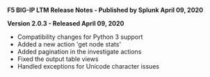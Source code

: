 **F5 BIG-IP LTM Release Notes - Published by Splunk April 09, 2020**


**Version 2.0.3 - Released April 09, 2020**

* Compatibility changes for Python 3 support
* Added a new action 'get node stats'
* Added pagination in the investigate actions
* Fixed the output table views
* Handled exceptions for Unicode character issues
